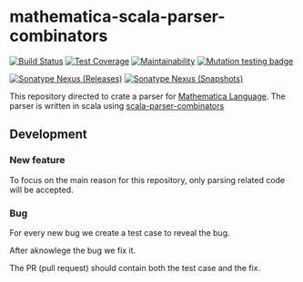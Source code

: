 # mathematica-scala-parser-combinators

[![Build Status](https://travis-ci.org/tomerghelber/mathematica-scala-parser-combinators.svg?branch=master)](https://travis-ci.org/tomerghelber/mathematica-scala-parser-combinators)
[![Test Coverage](https://api.codeclimate.com/v1/badges/fec458e9b494f6428613/test_coverage)](https://codeclimate.com/github/tomerghelber/mathematica-scala-parser-combinators/test_coverage)
[![Maintainability](https://api.codeclimate.com/v1/badges/fec458e9b494f6428613/maintainability)](https://codeclimate.com/github/tomerghelber/mathematica-scala-parser-combinators/maintainability)
[![Mutation testing badge](https://img.shields.io/endpoint?style=flat&url=https%3A%2F%2Fbadge-api.stryker-mutator.io%2Fapi%2Fgithub.com%2Ftomerghelber%2Fmathematica-scala-parser-combinators%2Fmaster)](https://stryker-mutator.github.io)

[![Sonatype Nexus (Releases)](https://img.shields.io/nexus/r/https/oss.sonatype.org/com.github.tomerghelber/mathimatica-parser_2.12.svg)](https://img.shields.io/nexus/r/https/oss.sonatype.org/com.github.tomerghelber/mathimatica-parser_2.12.svg)
[![Sonatype Nexus (Snapshots)](https://img.shields.io/nexus/s/https/oss.sonatype.org/com.github.tomerghelber/mathimatica-parser_2.12.svg)](https://img.shields.io/nexus/s/https/oss.sonatype.org/com.github.tomerghelber/mathimatica-parser_2.12.svg)

This repository directed to crate a parser for [Mathematica Language](https://www.wolfram.com/mathematica).
The parser is written in scala using [scala-parser-combinators](https://github.com/scala/scala-parser-combinators)

## Development

### New feature

To focus on the main reason for this repository,
only parsing related code will be accepted.

### Bug

For every new bug we create a test case to reveal the bug.

After aknowlege the bug we fix it.

The PR (pull request) should contain both the test case and the fix.
